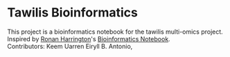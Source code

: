 # Tawilis Bioinformatics
This project is a bioinformatics notebook for the tawilis multi-omics project.  
Inspired by [Ronan Harrington](https://github.com/rnnh)'s [Bioinformatics Notebook](https://rnnh.github.io/bioinfo-notebook/).  
Contributors: Keem Uarren Eiryll B. Antonio, 